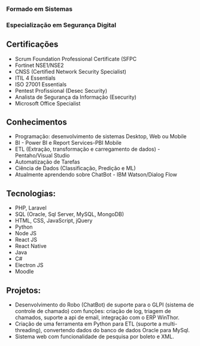 ### Formado em Sistemas
### Especialização em Segurança Digital

## Certificações
* Scrum Foundation Professional Certificate (SFPC
* Fortinet NSE1/NSE2
* CNSS (Certified Network Security Specialist)
* ITIL 4 Essentials
* ISO 27001 Essentials
* Pentest Profissional (Desec Security)
* Analista de Segurança da Informação (Esecurity)
* Microsoft Office Specialist

## Conhecimentos
* Programação: desenvolvimento de sistemas Desktop, Web ou Mobile
* BI - Power BI e Report Services-PBI Mobile
* ETL (Extração, transformação e carregamento de dados) - Pentaho/Visual Studio
* Automatização de Tarefas
* Ciência de Dados (Classificação, Predição e ML)
* Atualmente aprendendo sobre ChatBot - IBM Watson/Dialog Flow

## Tecnologias:
* PHP, Laravel
* SQL (Oracle, Sql Server, MySQL, MongoDB)
* HTML, CSS, JavaScript, jQuery
* Python
* Node JS
* React JS
* React Native
* Java
* C#
* Electron JS
* Moodle

## Projetos:
* Desenvolvimento do Robo (ChatBot) de suporte para o GLPI (sistema de controle de chamado) com funções: criação de log, triagem de chamados, suporte a api de email, integração com o ERP WinThor.
* Criação de uma ferramenta em Python para ETL (suporte a multi-threading), convertendo dados do banco de dados Oracle para MySql.
* Sistema web com funcionalidade de pesquisa por boleto e XML.
